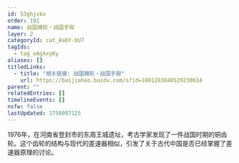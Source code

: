 ```yaml
---
id: 53ghjvko
order: 191
name: 战国棘轮・战国手钳
layer: 2
categoryId: cat_8abY-bU7
tagIds:
  - tag_eAgXxyKy
aliases: []
titledLinks:
  - title: "相关链接: 战国棘轮・战国手钳"
    url: https://baijiahao.baidu.com/s?id=1801283840529230614
parent: ""
relatedEntries: []
timelineEvents: []
nsfw: false
lastUpdated: 1758087125
---
```


1976年，在河南省登封市的东周王城遗址，考古学家发现了一件战国时期的铜齿轮。这个齿轮的结构与现代的差速器相似，引发了关于古代中国是否已经掌握了差速器原理的讨论。